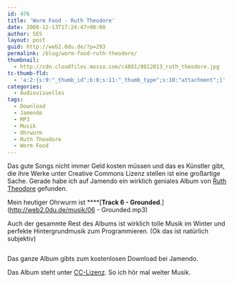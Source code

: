 ```yaml
---
id: 476
title: 'Worm Food - Ruth Theodore'
date: 2008-12-13T17:24:47+00:00
author: SES
layout: post
guid: http://web2.0du.de/?p=293
permalink: /blog/worm-food-ruth-theodore/
thumbnail:
  - http://cdn.cloudfiles.mosso.com/c4881/0812013_ruth_theodore.jpg
tc-thumb-fld:
  - 'a:2:{s:9:"_thumb_id";b:0;s:11:"_thumb_type";s:10:"attachment";}'
categories:
  - Audiovisuelles
tags:
  - Download
  - Jamendo
  - MP3
  - Musik
  - Ohrwurm
  - Ruth Theodore
  - Worm Food
---
```

Das gute Songs nicht immer Geld kosten müssen und das es Künstler gibt, die ihre Werke unter Creative Commons Lizenz stellen ist eine großartige Sache. Gerade habe ich auf Jamendo ein wirklich geniales Album von [Ruth Theodore](http://www.ruththeodore.com/) gefunden.

Mein heutiger Ohrwurm ist ****[**Track 6 - Grounded**.](http://web2.0du.de/musik/06 - Grounded.mp3)

Auch der gesammte Rest des Albums ist wirklich tolle Musik im Winter und perfekte Hintergrundmusik zum Programmieren. (Ok das ist natürlich subjektiv)

<img loading="lazy"  title="Ruth Theodore - Albumcover" src="http://cdn.cloudfiles.mosso.com/c4881/0812013_ruth_theodore.jpg" alt=""   />

Das ganze Album gibts zum kostenlosen Download bei Jamendo.

Das Album steht unter [CC-Lizenz](http://creativecommons.org/licenses/by-nc-nd/3.0/). So ich hör mal weiter Musik.
